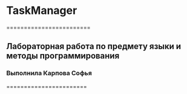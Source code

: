 # TaskManager
========================
## Лабораторная работа по предмету языки и методы программирования
### Выполнила Карпова Софья
=======================
